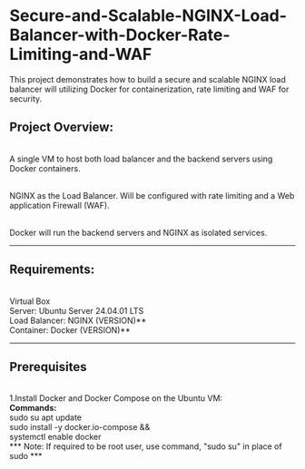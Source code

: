 # Secure-and-Scalable-NGINX-Load-Balancer-with-Docker-Rate-Limiting-and-WAF
This project demonstrates how to build a secure and scalable NGINX load balancer will utilizing Docker for containerization, rate limiting and WAF for security.

<h2>Project Overview:</h2>
</br>A single VM to host both load balancer and the backend servers using Docker containers.

</br>NGINX as the Load Balancer. Will be configured with rate limiting and a Web application Firewall (WAF).

</br>Docker will run the backend servers and NGINX as isolated services.

<hr>

<h2>Requirements:</h2>
</br> Virtual Box
</br> Server: Ubuntu Server 24.04.01 LTS  
</br> Load Balancer: NGINX (VERSION)**
</br> Container: Docker (VERSION)**

<hr>

<h2>Prerequisites</h2>
</br>1.Install Docker and Docker Compose on the Ubuntu VM:
</br> <b>Commands:</b>
</br> </i>sudo su apt update 
</br> sudo install -y docker.io-compose && 
</br>systemctl enable docker</i>
</br> *** Note: If required to be root user, use command, "sudo su" in place of sudo ***
</br>

</br>

</br>
</br>
</br>
</br>
</br>
</br>
</br>
</br>
</br>
</br>
</br>
</br>
</br>
</br>
</br>
